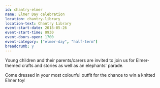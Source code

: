 ```yaml
---
id: chantry-elmer
name: Elmer Day celebration
location: chantry-library
location-text: Chantry Library
event-start-date: 2018-05-26
event-start-time: 0930
event-doors-open: 1700
event-category: ["elmer-day", "half-term"]
breadcrumb: y
---
```


Young children and their parents/carers are invited to join us for Elmer-themed crafts and stories as well as an elephants' parade.

Come dressed in your most colourful outfit for the chance to win a knitted Elmer toy!
